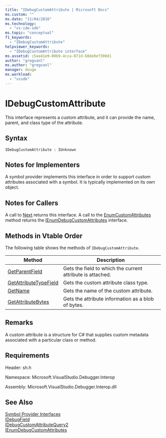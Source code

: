 ```yaml
---
title: "IDebugCustomAttribute | Microsoft Docs"
ms.custom: ""
ms.date: "11/04/2016"
ms.technology: 
  - "vs-ide-sdk"
ms.topic: "conceptual"
f1_keywords: 
  - "IDebugCustomAttribute"
helpviewer_keywords: 
  - "IDebugCustomAttribute interface"
ms.assetid: c5ae41e9-00b9-4cca-871d-b8de9ef390d1
author: "gregvanl"
ms.author: "gregvanl"
manager: douge
ms.workload: 
  - "vssdk"
---
```

# IDebugCustomAttribute
This interface represents a custom attribute, and it can provide the name, parent, and class type of the attribute.  
  
## Syntax  
  
```  
IDebugCustomAttribute : IUnknown  
```  
  
## Notes for Implementers  
 A symbol provider implements this interface in order to support custom attributes associated with a symbol. It is typically implemented on its own object.  
  
## Notes for Callers  
 A call to [Next](../../../extensibility/debugger/reference/ienumdebugcustomattributes-next.md) returns this interface. A call to the [EnumCustomAttributes](../../../extensibility/debugger/reference/idebugcustomattributequery2-enumcustomattributes.md) method returns the [IEnumDebugCustomAttributes](../../../extensibility/debugger/reference/ienumdebugcustomattributes.md) interface.  
  
## Methods in Vtable Order  
 The following table shows the methods of `IDebugCustomAttribute`.  
  
|Method|Description|  
|------------|-----------------|  
|[GetParentField](../../../extensibility/debugger/reference/idebugcustomattribute-getparentfield.md)|Gets the field to which the current attribute is attached.|  
|[GetAttributeTypeField](../../../extensibility/debugger/reference/idebugcustomattribute-getattributetypefield.md)|Gets the custom attribute class type.|  
|[GetName](../../../extensibility/debugger/reference/idebugcustomattribute-getname.md)|Gets the name of the custom attribute.|  
|[GetAttributeBytes](../../../extensibility/debugger/reference/idebugcustomattribute-getattributebytes.md)|Gets the attribute information as a blob of bytes.|  
  
## Remarks  
 A custom attribute is a structure for C# that supplies custom metadata associated with a particular class or method.  
  
## Requirements  
 Header: sh.h  
  
 Namespace: Microsoft.VisualStudio.Debugger.Interop  
  
 Assembly: Microsoft.VisualStudio.Debugger.Interop.dll  
  
## See Also  
 [Symbol Provider Interfaces](../../../extensibility/debugger/reference/symbol-provider-interfaces.md)   
 [IDebugField](../../../extensibility/debugger/reference/idebugfield.md)   
 [IDebugCustomAttributeQuery2](../../../extensibility/debugger/reference/idebugcustomattributequery2.md)   
 [IEnumDebugCustomAttributes](../../../extensibility/debugger/reference/ienumdebugcustomattributes.md)
